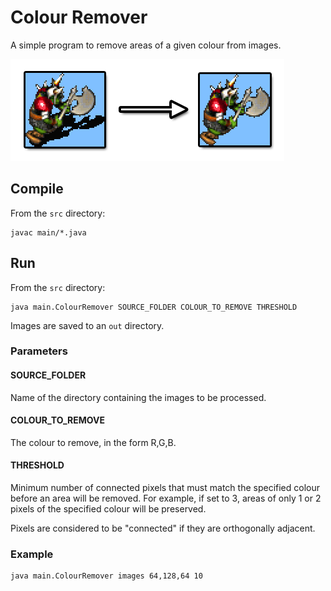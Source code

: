 # Colour Remover

A simple program to remove areas of a given colour from images.

![Example](docs/example.png)

## Compile

From the `src` directory:

    javac main/*.java

## Run

From the `src` directory:

    java main.ColourRemover SOURCE_FOLDER COLOUR_TO_REMOVE THRESHOLD

Images are saved to an `out` directory.

### Parameters

#### SOURCE_FOLDER

Name of the directory containing the images to be processed.

#### COLOUR_TO_REMOVE

The colour to remove, in the form R,G,B.

#### THRESHOLD

Minimum number of connected pixels that must match the specified colour before an area will be removed. For example, if set to 3, areas of only 1 or 2 pixels of the specified colour will be preserved.

Pixels are considered to be "connected" if they are orthogonally adjacent.

### Example

    java main.ColourRemover images 64,128,64 10
